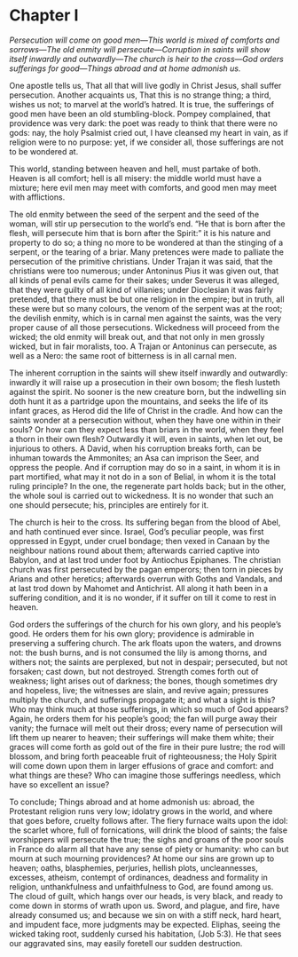 # Chapter I

*Persecution will come on good men—This world is mixed of comforts and sorrows—The old enmity will persecute—Corruption in saints will show itself inwardly and outwardly—The church is heir to the cross—God orders sufferings for good—Things abroad and at home admonish us.*

One apostle tells us, That all that will live godly in Christ Jesus, shall suffer persecution. Another acquaints us, That this is no strange thing; a third, wishes us not; to marvel at the world’s hatred. It is true, the sufferings of good men have been an old stumbling-block. Pompey complained, that providence was very dark: the poet was ready to think that there were no gods: nay, the holy Psalmist cried out, I have cleansed my heart in vain, as if religion were to no purpose: yet, if we consider all, those sufferings are not to be wondered at.

This world, standing between heaven and hell, must partake of both. Heaven is all comfort; hell is all misery: the middle world must have a mixture; here evil men may meet with comforts, and good men may meet with afflictions.

The old enmity between the seed of the serpent and the seed of the woman, will stir up persecution to the world’s end. “He that is born after the flesh, will persecute him that is born after the Spirit:” it is his nature and property to do so; a thing no more to be wondered at than the stinging of a serpent, or the tearing of a briar. Many pretences were made to palliate the persecution of the primitive christians. Under Trajan it was said, that the christians were too numerous; under Antoninus Pius it was given out, that all kinds of penal evils came for their sakes; under Severus it was alleged, that they were guilty of all kind of villanies; under Dioclesian it was fairly pretended, that there must be but one religion in the empire; but in truth, all these were but so many colours, the venom of the serpent was at the root; the devilish enmity, which is in carnal men against the saints, was the very proper cause of all those persecutions. Wickedness will proceed from the wicked; the old enmity will break out, and that not only in men grossly wicked, but in fair moralists, too. A Trajan or Antoninus can persecute, as well as a Nero: the same root of bitterness is in all carnal men.

The inherent corruption in the saints will shew itself inwardly and outwardly: inwardly it will raise up a prosecution in their own bosom; the flesh lusteth against the spirit. No sooner is the new creature born, but the indwelling sin doth hunt it as a partridge upon the mountains, and seeks the life of its infant graces, as Herod did the life of Christ in the cradle. And how can the saints wonder at a persecution without, when they have one within in their souls? Or how can they expect less than briars in the world, when they feel a thorn in their own flesh? Outwardly it will, even in saints, when let out, be injurious to others. A David, when his corruption breaks forth, can be inhuman towards the Ammonites; an Asa can imprison the Seer, and oppress the people. And if corruption may do so in a saint, in whom it is in part mortified, what may it not do in a son of Belial, in whom it is the total ruling principle? In the one, the regenerate part holds back; but in the other, the whole soul is carried out to wickedness. It is no wonder that such an one should persecute; his, principles are entirely for it.

The church is heir to the cross. Its suffering began from the blood of Abel, and hath continued ever since. Israel, God’s peculiar people, was first oppressed in Egypt, under cruel bondage; then vexed in Canaan by the neighbour nations round about them; afterwards carried captive into Babylon, and at last trod under foot by Antiochus Epiphanes. The christian church was first persecuted by the pagan emperors; then torn in pieces by Arians and other heretics; afterwards overrun with Goths and Vandals, and at last trod down by Mahomet and Antichrist. All along it hath been in a suffering condition, and it is no wonder, if it suffer on till it come to rest in heaven.

God orders the sufferings of the church for his own glory, and his people’s good. He orders them for his own glory; providence is admirable in preserving a suffering church. The ark floats upon the waters, and drowns not: the bush burns, and is not consumed the lily is among thorns, and withers not; the saints are perplexed, but not in despair; persecuted, but not forsaken; cast down, but not destroyed. Strength comes forth out of weakness; light arises out of darkness; the bones, though sometimes dry and hopeless, live; the witnesses are slain, and revive again; pressures multiply the church, and sufferings propagate it; and what a sight is this? Who may think much at those sufferings, in which so much of God appears? Again, he orders them for his people’s good; the fan will purge away their vanity; the furnace will melt out their dross; every name of persecution will lift them up nearer to heaven; their sufferings will make them white; their graces will come forth as gold out of the fire in their pure lustre; the rod will blossom, and bring forth peaceable fruit of righteousness; the Holy Spirit will come down upon them in larger effusions of grace and comfort: and what things are these? Who can imagine those sufferings needless, which have so excellent an issue?

To conclude; Things abroad and at home admonish us: abroad, the Protestant religion runs very low; idolatry grows in the world, and where that goes before, cruelty follows after. The fiery furnace waits upon the idol: the scarlet whore, full of fornications, will drink the blood of saints; the false worshippers will persecute the true; the sighs and groans of the poor souls in France do alarm all that have any sense of piety or humanity: who can but mourn at such mourning providences? At home our sins are grown up to heaven; oaths, blasphemies, perjuries, hellish plots, uncleannesses, excesses, atheism, contempt of ordinances, deadness and formality in religion, unthankfulness and unfaithfulness to God, are found among us. The cloud of guilt, which hangs over our heads, is very black, and ready to come down in storms of wrath upon us. Sword, and plague, and fire, have already consumed us; and because we sin on with a stiff neck, hard heart, and impudent face, more judgments may be expected. Eliphas, seeing the wicked taking root, suddenly cursed his habitation, (Job 5:3). He that sees our aggravated sins, may easily foretell our sudden destruction.
